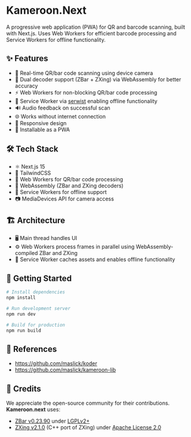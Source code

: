 # Kameroon.Next

A progressive web application (PWA) for QR and barcode scanning, built with Next.js. 
Uses Web Workers for efficient barcode processing and Service Workers for offline functionality.


## ✨ Features
- 📸 Real-time QR/bar code scanning using device camera
- 🔄 Dual decoder support (ZBar + ZXing) via WebAssembly for better accuracy
- ⚡ Web Workers for non-blocking QR/bar code processing
- 🔌 Service Worker via [serwist](https://serwist.pages.dev) enabling offline functionality
- 🔊 Audio feedback on successful scan
- 🌐 Works without internet connection
- 📱 Responsive design
- 💾 Installable as a PWA

## 🛠️ Tech Stack
- ⚛️ Next.js 15
- 🎨 TailwindCSS
- 👷 Web Workers for QR/bar code processing
- 🔧 WebAssembly (ZBar and ZXing decoders)
- 🔄 Service Workers for offline support
- 📷 MediaDevices API for camera access

## 🏗️ Architecture
- 🖥️ Main thread handles UI
- ⚙️ Web Workers process frames in parallel using WebAssembly-compiled ZBar and ZXing
- 💾 Service Worker caches assets and enables offline functionality

## 🚀 Getting Started
```bash
# Install dependencies
npm install

# Run development server
npm run dev

# Build for production
npm run build
```

## 🔭 References
* https://github.com/maslick/koder
* https://github.com/maslick/kameroon-lib

## 🙏 Credits
We appreciate the open-source community for their contributions. **Kameroon.next** uses:

- [ZBar v0.23.90](https://github.com/mchehab/zbar/releases/tag/0.23.90) under [LGPLv2+](https://github.com/mchehab/zbar/blob/master/LICENSE.md)
- [ZXing v2.1.0](https://github.com/zxing-cpp/zxing-cpp/releases/tag/v2.1.0) (C++ port of ZXing) under [Apache License 2.0](https://github.com/zxing-cpp/zxing-cpp/blob/master/LICENSE)
